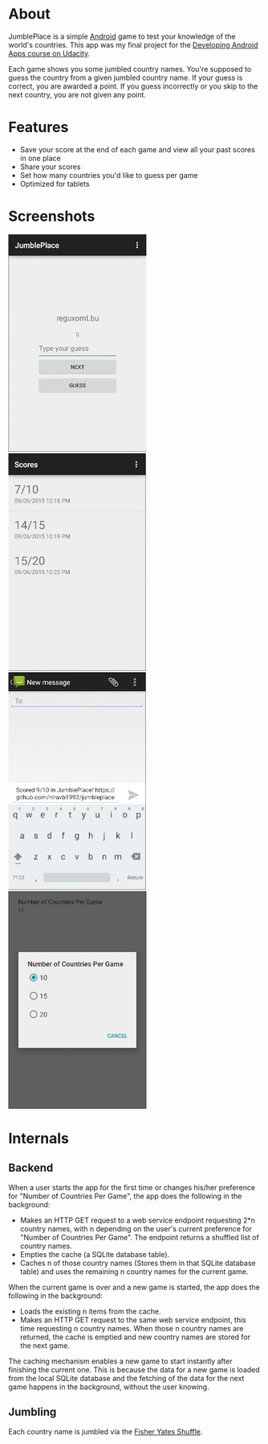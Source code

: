 About
=======

JumblePlace is a simple [Android](https://www.android.com/) game to test your knowledge of the world's countries. This app was my final project for the [Developing Android Apps course on Udacity](https://www.udacity.com/course/developing-android-apps--ud853).

Each game shows you some jumbled country names. You're supposed to guess the country from a given jumbled country name. If your guess is correct, you are awarded a point. If you guess incorrectly or you skip to the next country, you are not given any point. 

Features
===========
* Save your score at the end of each game and view all your past scores in one place
* Share your scores
* Set how many countries you'd like to guess per game
* Optimized for tablets

Screenshots
============
![](https://github.com/niravb1992/jumbleplace/blob/master/screenshots/game.png)
![](https://github.com/niravb1992/jumbleplace/blob/master/screenshots/view_scores.png)
![](https://github.com/niravb1992/jumbleplace/blob/master/screenshots/share_score.png)
![](https://github.com/niravb1992/jumbleplace/blob/master/screenshots/num_countries_per_game_setting.png)

# Internals

## Backend
When a user starts the app for the first time or changes his/her preference for "Number of Countries Per Game", the app does the following in the background:
* Makes an HTTP GET request to a web service endpoint requesting 2*n country names, with n depending on the user's current preference for "Number of Countries Per Game". The endpoint returns a shuffled list of country names.
* Empties the cache (a SQLite database table).
* Caches n of those country names (Stores them in that SQLite database table) and uses the remaining n country names for the current game. 

When the current game is over and a new game is started, the app does the following in the background:
* Loads the existing n items from the cache.
* Makes an HTTP GET request to the same web service endpoint, this time requesting n country names. When those n country names are returned, the cache is emptied and new country names are stored for the next game. 

The caching mechanism enables a new game to start instantly after finishing the current one. This is because the data for a new game is loaded from the local SQLite database and the fetching of the data for the next game happens in the background, without the user knowing. 

## Jumbling

Each country name is jumbled via the [Fisher Yates Shuffle](https://en.wikipedia.org/wiki/Fisher%E2%80%93Yates_shuffle).

